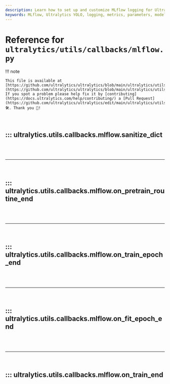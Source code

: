 ```yaml
---
description: Learn how to set up and customize MLflow logging for Ultralytics YOLO. Log metrics, parameters, and model artifacts easily.
keywords: MLflow, Ultralytics YOLO, logging, metrics, parameters, model artifacts, setup, tracking, customization
---
```


# Reference for `ultralytics/utils/callbacks/mlflow.py`

!!! note

    This file is available at [https://github.com/ultralytics/ultralytics/blob/main/ultralytics/utils/callbacks/mlflow.py](https://github.com/ultralytics/ultralytics/blob/main/ultralytics/utils/callbacks/mlflow.py). If you spot a problem please help fix it by [contributing](https://docs.ultralytics.com/help/contributing/) a [Pull Request](https://github.com/ultralytics/ultralytics/edit/main/ultralytics/utils/callbacks/mlflow.py) 🛠️. Thank you 🙏!

<br>

## ::: ultralytics.utils.callbacks.mlflow.sanitize_dict

<br><br><hr><br>

## ::: ultralytics.utils.callbacks.mlflow.on_pretrain_routine_end

<br><br><hr><br>

## ::: ultralytics.utils.callbacks.mlflow.on_train_epoch_end

<br><br><hr><br>

## ::: ultralytics.utils.callbacks.mlflow.on_fit_epoch_end

<br><br><hr><br>

## ::: ultralytics.utils.callbacks.mlflow.on_train_end

<br><br>
